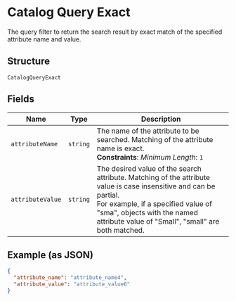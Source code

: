 
# Catalog Query Exact

The query filter to return the search result by exact match of the specified attribute name and value.

## Structure

`CatalogQueryExact`

## Fields

| Name | Type | Description |
|  --- | --- | --- |
| `attributeName` | `string` | The name of the attribute to be searched. Matching of the attribute name is exact.<br>**Constraints**: *Minimum Length*: `1` |
| `attributeValue` | `string` | The desired value of the search attribute. Matching of the attribute value is case insensitive and can be partial.<br>For example, if a specified value of "sma", objects with the named attribute value of "Small", "small" are both matched. |

## Example (as JSON)

```json
{
  "attribute_name": "attribute_name4",
  "attribute_value": "attribute_value6"
}
```

